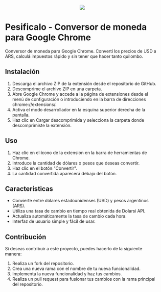 <p align="center">
        <img src="https://github.com/thiagosequeira/Pesificalo-Extension/blob/master/images/banner_pesificalo.png" />
</p>

# Pesificalo - Conversor de moneda para Google Chrome
Conversor de moneda para Google Chrome. Convertí los precios de USD a ARS, calculá impuestos rápido y sin tener que hacer tanto quilombo.

## Instalación
1. Descarga el archivo ZIP de la extensión desde el repositorio de GitHub.
2. Descomprime el archivo ZIP en una carpeta.
3. Abre Google Chrome y accede a la página de extensiones desde el menú de configuración o introduciendo en la barra de direcciones chrome://extensions/.
4. Activa el modo desarrollador en la esquina superior derecha de la pantalla.
5. Haz clic en Cargar descomprimida y selecciona la carpeta donde descomprimiste la extensión.

## Uso
1. Haz clic en el ícono de la extensión en la barra de herramientas de Chrome.
2. Introduce la cantidad de dólares o pesos que deseas convertir.
3. Haz clic en el botón "Convertir".
4. La cantidad convertida aparecerá debajo del botón.


## Características
- Convierte entre dólares estadounidenses (USD) y pesos argentinos (ARS).
- Utiliza una tasa de cambio en tiempo real obtenida de Dolarsi API.
- Actualiza automáticamente la tasa de cambio cada hora.
- Interfaz de usuario simple y fácil de usar.


## Contribución
Si deseas contribuir a este proyecto, puedes hacerlo de la siguiente manera:
1. Realiza un fork del repositorio.
2. Crea una nueva rama con el nombre de tu nueva funcionalidad.
3. Implementa la nueva funcionalidad y haz tus cambios.
4. Realiza un pull request para fusionar tus cambios con la rama principal del repositorio.
